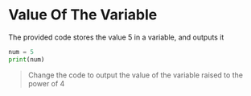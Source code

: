 # Value Of The Variable

The provided code stores the value 5 in a variable, and outputs it
```python
num = 5
print(num)
```
> Change the code to output the value of the variable raised to the power of 4

